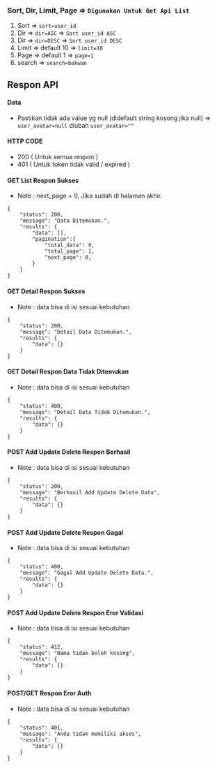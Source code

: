 ### Sort, Dir, Limit, Page => `Digunakan Untuk Get Api List`
1. Sort => `sort=user_id` 
2. Dir => `dir=ASC` => `Sort user_id ASC`
3. Dir => `dir=DESC` => `Sort user_id DESC`
4. Limit => default 10 => `limit=10`
5. Page => default 1 => `page=1`
6. search => `search=bakwan`



## Respon API
#### Data
- Pastikan tidak ada value yg null (didefault string kosong jika null) =>  `user_avatar=null` diubah `user_avatar=""`

#### HTTP CODE
- 200 ( Untuk semua respon )
- 401 ( Untuk token tidak valid / expired )

#### GET List Respon Sukses
- Note : next_page = 0, Jika sudah di halaman akhir.
```
{
    "status": 200,
    "message": "Data Ditemukan.",
    "results": {
        "data": [],
        "pagination":{
            "total_data": 9,
            "total_page": 1,
            "next_page": 0,
        }
    }
}
```

#### GET Detail Respon Sukses
- Note : data bisa di isi sesuai kebutuhan

```
{
    "status": 200,
    "message": "Detail Data Ditemukan.",
    "results": {
        "data": {}
    }
}
```

#### GET Detail Respon Data Tidak Ditemukan
- Note : data bisa di isi sesuai kebutuhan

```
{
    "status": 400,
    "message": "Detail Data Tidak Ditemukan.",
    "results": {
        "data": {}
    }
}
```

#### POST Add Update Delete Respon Berhasil
- Note : data bisa di isi sesuai kebutuhan

```
{
    "status": 200,
    "message": "Berhasil Add Update Delete Data",
    "results": {
        "data": {}
    }
}
```

#### POST Add Update Delete Respon Gagal
- Note : data bisa di isi sesuai kebutuhan

```
{
    "status": 400,
    "message": "Gagal Add Update Delete Data.",
    "results": {
        "data": {}
    }
}
```

#### POST Add Update Delete Respon Eror Validasi
- Note : data bisa di isi sesuai kebutuhan

```
{
    "status": 412,
    "message": "Nama tidak boleh kosong",
    "results": {
        "data": {}
    }
}
```

#### POST/GET Respon Eror Auth
- Note : data bisa di isi sesuai kebutuhan

```
{
    "status": 401,
    "message": "Anda tidak memiliki akses",
    "results": {
        "data": {}
    }
}
```
